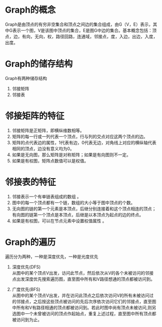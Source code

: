 # Graph的概念
Graph是由顶点的有穷非空集合和顶点之间边的集合组成，由G（V，E）表示，其中G表示一个图，V是该图中顶点的集合，E是图G中边的集合。基本概念包括：顶点，边，有向，无向，权，路径回路，连通域，邻接点，度，入边，出边，入度，出度。

# Graph的储存结构
Graph有两种储存结构
1. 邻接矩阵
2. 邻接表

# 邻接矩阵的特征
 1. 邻接矩阵是正矩阵，即横纵维数相等。 
 2. 矩阵的每一行或一列代表一个顶点，行与列的交点对应这两个顶点的边。 
 3. 矩阵的点代表边的属性，1代表有边，0代表无边，对角线上对应的横纵轴代表相同的顶点，边没有意义均为0。
 4. 如果是无向图，那么矩阵是对称矩阵；如果是有向图则不一定。
 5. 如果是有权图，矩阵点数值可以是权值。

# 邻接表的特征
1. 邻接表示一个有单链表组成的数组 。
2. 图中的每一个顶点都有一个链，数组的大小等于图中顶点的个数。
3. 无向图的链的第一个元素是本顶点，后继分别连接着和这个顶点相连的顶点；有向图的链第一个顶点是本顶点，后继是以本顶点为起点的边的终点。  
4. 如果是有权图，可以在节点元素中设置权值属性 。

# Graph的遍历
遍历分为两种，一种是深度优先，一种是光度优先<br>
1. 深度优先(DFS)<br>
从图中的某个顶点V出发，访问此节点，然后依次从V的各个未被访问的邻接点出发深度优先搜索遍历图，直至图中所有和V路径想通的顶点都被访问到。<br>

2. 广度优先(BFS) <br>
从图中的某个顶点V出发，并在访问此顶点之后依次访问V的所有未被访问过的邻接点，之后按这些顶点被访问的先后次序依次访问它们的邻接点，直至图中所有和V有路径相通的顶点都被访问到。若此时图中尚有顶点未被访问,则另选图中一个未曾被访问的顶点作起始点，重复上述过程，直至图中所有顶点都被访问到为止。<br>
